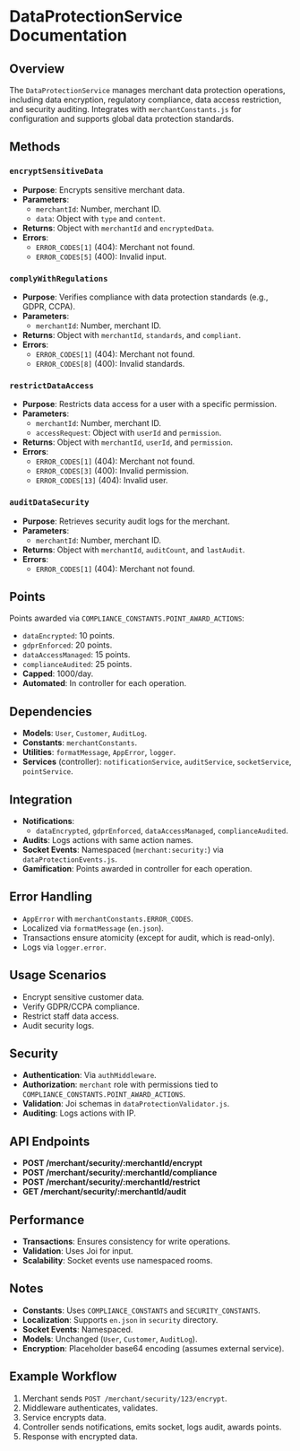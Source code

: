 # DataProtectionService Documentation

## Overview
The `DataProtectionService` manages merchant data protection operations, including data encryption, regulatory compliance, data access restriction, and security auditing. Integrates with `merchantConstants.js` for configuration and supports global data protection standards.

## Methods

### `encryptSensitiveData`
- **Purpose**: Encrypts sensitive merchant data.
- **Parameters**:
  - `merchantId`: Number, merchant ID.
  - `data`: Object with `type` and `content`.
- **Returns**: Object with `merchantId` and `encryptedData`.
- **Errors**:
  - `ERROR_CODES[1]` (404): Merchant not found.
  - `ERROR_CODES[5]` (400): Invalid input.

### `complyWithRegulations`
- **Purpose**: Verifies compliance with data protection standards (e.g., GDPR, CCPA).
- **Parameters**:
  - `merchantId`: Number, merchant ID.
- **Returns**: Object with `merchantId`, `standards`, and `compliant`.
- **Errors**:
  - `ERROR_CODES[1]` (404): Merchant not found.
  - `ERROR_CODES[8]` (400): Invalid standards.

### `restrictDataAccess`
- **Purpose**: Restricts data access for a user with a specific permission.
- **Parameters**:
  - `merchantId`: Number, merchant ID.
  - `accessRequest`: Object with `userId` and `permission`.
- **Returns**: Object with `merchantId`, `userId`, and `permission`.
- **Errors**:
  - `ERROR_CODES[1]` (404): Merchant not found.
  - `ERROR_CODES[3]` (400): Invalid permission.
  - `ERROR_CODES[13]` (404): Invalid user.

### `auditDataSecurity`
- **Purpose**: Retrieves security audit logs for the merchant.
- **Parameters**:
  - `merchantId`: Number, merchant ID.
- **Returns**: Object with `merchantId`, `auditCount`, and `lastAudit`.
- **Errors**:
  - `ERROR_CODES[1]` (404): Merchant not found.

## Points
Points awarded via `COMPLIANCE_CONSTANTS.POINT_AWARD_ACTIONS`:
- `dataEncrypted`: 10 points.
- `gdprEnforced`: 20 points.
- `dataAccessManaged`: 15 points.
- `complianceAudited`: 25 points.
- **Capped**: 1000/day.
- **Automated**: In controller for each operation.

## Dependencies
- **Models**: `User`, `Customer`, `AuditLog`.
- **Constants**: `merchantConstants`.
- **Utilities**: `formatMessage`, `AppError`, `logger`.
- **Services** (controller): `notificationService`, `auditService`, `socketService`, `pointService`.

## Integration
- **Notifications**:
  - `dataEncrypted`, `gdprEnforced`, `dataAccessManaged`, `complianceAudited`.
- **Audits**: Logs actions with same action names.
- **Socket Events**: Namespaced (`merchant:security:`) via `dataProtectionEvents.js`.
- **Gamification**: Points awarded in controller for each operation.

## Error Handling
- `AppError` with `merchantConstants.ERROR_CODES`.
- Localized via `formatMessage` (`en.json`).
- Transactions ensure atomicity (except for audit, which is read-only).
- Logs via `logger.error`.

## Usage Scenarios
- Encrypt sensitive customer data.
- Verify GDPR/CCPA compliance.
- Restrict staff data access.
- Audit security logs.

## Security
- **Authentication**: Via `authMiddleware`.
- **Authorization**: `merchant` role with permissions tied to `COMPLIANCE_CONSTANTS.POINT_AWARD_ACTIONS`.
- **Validation**: Joi schemas in `dataProtectionValidator.js`.
- **Auditing**: Logs actions with IP.

## API Endpoints
- **POST /merchant/security/:merchantId/encrypt**
- **POST /merchant/security/:merchantId/compliance**
- **POST /merchant/security/:merchantId/restrict**
- **GET /merchant/security/:merchantId/audit**

## Performance
- **Transactions**: Ensures consistency for write operations.
- **Validation**: Uses Joi for input.
- **Scalability**: Socket events use namespaced rooms.

## Notes
- **Constants**: Uses `COMPLIANCE_CONSTANTS` and `SECURITY_CONSTANTS`.
- **Localization**: Supports `en.json` in `security` directory.
- **Socket Events**: Namespaced.
- **Models**: Unchanged (`User`, `Customer`, `AuditLog`).
- **Encryption**: Placeholder base64 encoding (assumes external service).

## Example Workflow
1. Merchant sends `POST /merchant/security/123/encrypt`.
2. Middleware authenticates, validates.
3. Service encrypts data.
4. Controller sends notifications, emits socket, logs audit, awards points.
5. Response with encrypted data.